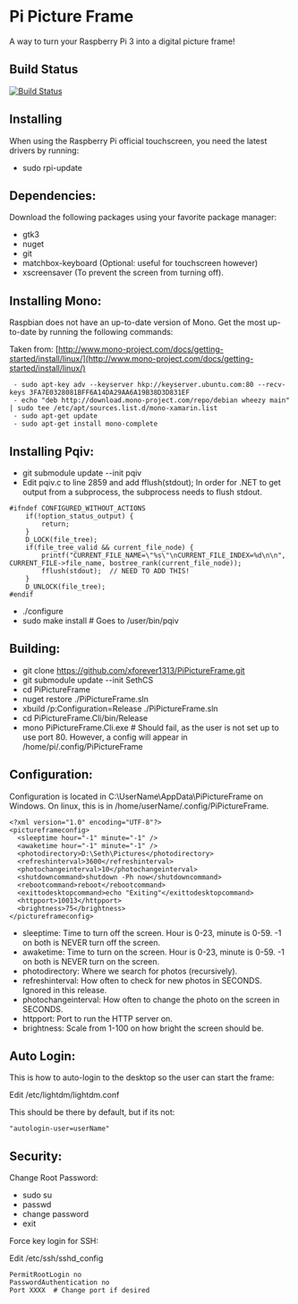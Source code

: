 Pi Picture Frame 
==========
A way to turn your Raspberry Pi 3 into a digital picture frame!

Build Status
--------------
[![Build Status](https://travis-ci.org/xforever1313/PiPictureFrame.svg?branch=master)](https://travis-ci.org/xforever1313/PiPictureFrame)

Installing
--------------

When using the Raspberry Pi official touchscreen, you need the latest drivers by running:
 * sudo rpi-update

Dependencies:
----------
Download the following packages using your favorite package manager:

 * gtk3
 * nuget
 * git
 * matchbox-keyboard (Optional: useful for touchscreen however)
 * xscreensaver (To prevent the screen from turning off).

Installing Mono:
-----

Raspbian does not have an up-to-date version of Mono.  Get the most up-to-date by running the following commands:

Taken from: [http://www.mono-project.com/docs/getting-started/install/linux/](http://www.mono-project.com/docs/getting-started/install/linux/)
```
 - sudo apt-key adv --keyserver hkp://keyserver.ubuntu.com:80 --recv-keys 3FA7E0328081BFF6A14DA29AA6A19B38D3D831EF
 - echo "deb http://download.mono-project.com/repo/debian wheezy main" | sudo tee /etc/apt/sources.list.d/mono-xamarin.list
 - sudo apt-get update
 - sudo apt-get install mono-complete
```

Installing Pqiv:
-----

 * git submodule update --init pqiv
 * Edit pqiv.c to line 2859 and add fflush(stdout);  In order for .NET to get output from a subprocess, the subprocess needs to flush stdout.

```
#ifndef CONFIGURED_WITHOUT_ACTIONS
	if(!option_status_output) {
		return;
	}
	D_LOCK(file_tree);
	if(file_tree_valid && current_file_node) {
		printf("CURRENT_FILE_NAME=\"%s\"\nCURRENT_FILE_INDEX=%d\n\n", CURRENT_FILE->file_name, bostree_rank(current_file_node));
        fflush(stdout);  // NEED TO ADD THIS!
	}
	D_UNLOCK(file_tree);
#endif
```

 * ./configure
 * sudo make install # Goes to /user/bin/pqiv

Building:
----------
 * git clone https://github.com/xforever1313/PiPictureFrame.git
 * git submodule update --init SethCS
 * cd PiPictureFrame
 * nuget restore ./PiPictureFrame.sln
 * xbuild /p:Configuration=Release ./PiPictureFrame.sln
 * cd PiPictureFrame.Cli/bin/Release
 * mono PiPictureFrame.Cli.exe # Should fail, as the user is not set up to use port 80.  However, a config will appear in /home/pi/.config/PiPictureFrame

Configuration:
----------
Configuration is located in C:\UserName\AppData\PiPictureFrame on Windows.  On linux, this is in /home/userName/.config/PiPictureFrame.

```
<?xml version="1.0" encoding="UTF-8"?>
<pictureframeconfig>
  <sleeptime hour="-1" minute="-1" />
  <awaketime hour="-1" minute="-1" />
  <photodirectory>D:\Seth\Pictures</photodirectory>
  <refreshinterval>3600</refreshinterval>
  <photochangeinterval>10</photochangeinterval>
  <shutdowncommand>shutdown -Ph now</shutdowncommand>
  <rebootcommand>reboot</rebootcommand>
  <exittodesktopcommand>echo "Exiting"</exittodesktopcommand>
  <httpport>10013</httpport>
  <brightness>75</brightness>
</pictureframeconfig>
```

 * sleeptime: Time to turn off the screen.  Hour is 0-23, minute is 0-59.  -1 on both is NEVER turn off the screen.
 * awaketime: Time to turn on the screen.  Hour is 0-23, minute is 0-59.  -1 on both is NEVER turn on the screen.
 * photodirectory: Where we search for photos (recursively).
 * refreshinterval: How often to check for new photos in SECONDS.  Ignored in this release.
 * photochangeinterval: How often to change the photo on the screen in SECONDS.
 * httpport: Port to run the HTTP server on.
 * brightness: Scale from 1-100 on how bright the screen should be.

Auto Login:
-----

This is how to auto-login to the desktop so the user can start the frame:

Edit /etc/lightdm/lightdm.conf

This should be there by default, but if its not:
```
"autologin-user=userName"
```

Security:
-----
Change Root Password:

 * sudo su
 * passwd
 * change password
 * exit

Force key login for SSH:

Edit /etc/ssh/sshd_config

```
PermitRootLogin no
PasswordAuthentication no
Port XXXX  # Change port if desired
```
